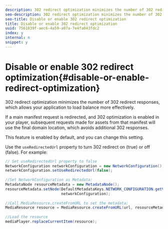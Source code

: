 ```yaml
---
description: 302 redirect optimization minimizes the number of 302 redirect responses, which allows your application to load balance more effectively.
seo-description: 302 redirect optimization minimizes the number of 302 redirect responses, which allows your application to load balance more effectively.
seo-title: Disable or enable 302 redirect optimization
title: Disable or enable 302 redirect optimization
uuid: 7561839f-aec6-4a59-a07a-7e4fa043fdc2
index: y
internal: n
snippet: y
---
```


# Disable or enable 302 redirect optimization{#disable-or-enable-redirect-optimization}

302 redirect optimization minimizes the number of 302 redirect responses, which allows your application to load balance more effectively.

<!--<a id="example_B886777252B745AAB48B1FCC42C97A25"></a>-->

If a main manifest request is redirected, and 302 optimization is enabled in your player, subsequent requests made for assets from that manifest will use the final domain location, which avoids additional 302 responses.

This feature is enabled by default, and you can change this setting.

Use the `useRedirectedUrl` property to turn 302 redirect on (true) or off (false). 
For example: 

```java
// Set useRedirectedUrl property to false 
NetworkConfiguration networkConfiguration = new NetworkConfiguration(); 
networkConfiguration.setUseRedirectedUrl(false); 
 
//Set NetworkConfiguration as Metadata: 
MetadataNode resourceMetadata = new MetadataNode();  
resourceMetadata.setNode(DefaultMetadataKeys.NETWORK_CONFIGURATION.getValue(),  
                         networkConfiguration); 
 
//Call MediaResource.createFromURL to set the metadata: 
MediaResource resource = MediaResource.createFromURL(url, resourceMetadata); 
  
//Load the resource 
mediaPlayer.replaceCurrentItem(resource);
```

